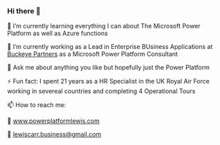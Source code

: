 ### Hi there 👋




🌱 I’m currently learning everything I can about The Microsoft Power Platform as well as Azure functions

🔭 I’m currently working as a Lead in Enterprise BUsiness Applications at [Buckeye Partners](https://www.buckeye.com/) as a Microsoft Power Platform Consultant 

💬 Ask me about anything you like but hopefully just the Power Platform 

⚡ Fun fact: I spent 21 years as a HR Specialist in the UK Royal Air Force working in severeal countries and completing 4 Operational Tours




📫 How to reach me:

:link: www.powerplatformlewis.com

:email: lewiscarr.business@gmail.com


<!--
**ljcarr/ljcarr** is a ✨ _special_ ✨ repository because its `README.md` (this file) appears on your GitHub profile.

Here are some ideas to get you started:

- 🔭 I’m currently working on ...
- 🌱 I’m currently learning ...
- 👯 I’m looking to collaborate on ...
- 🤔 I’m looking for help with ...
- 💬 Ask me about ...
- 📫 How to reach me: ...
- 😄 Pronouns: ...
- ⚡ Fun fact: ...
-->
